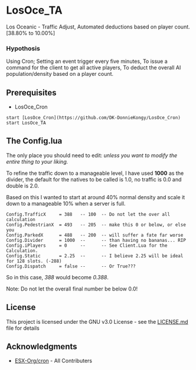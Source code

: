 # LosOce_TA
Los Oceanic - Traffic Adjust, Automated deductions based on player count. [38.80% to 10.00%]


### Hypothosis

Using Cron;
Setting an event trigger every five minutes, 
To issue a command for the client to get all active players,
To deduct the overall AI population/density based on a player count.


## Prerequisites

* LosOce_Cron

```
start [LosOce_Cron](https://github.com/DK-DonnieKongy/LosOce_Cron) 
start LosOce_TA
```

## The Config.lua

The only place you should need to edit: *unless you want to modify the entire thing to your liking.*

To refine the traffic down to a manageable level, I have used **1000** as the divider, the default for the natives to be called is 1.0, no traffic is 0.0 and double is 2.0.

Based on this I wanted to start at around 40% normal density and scale it down to a manageable 10% when a server is full.

```
Config.TrafficX     = 388   -- 100  -- Do not let the over all calculation 
Config.PedestrianX  = 493   -- 205  -- make this 0 or below, or else you 
Config.ParkedX      = 488   -- 200  -- will suffer a fate far worse 
Config.Divider      = 1000  --      -- than having no bananas... RIP
Config.iPlayers     = 0     --      -- See Client.Lua for the Calculation.
Config.Static       = 2.25  --      -- I believe 2.25 will be ideal for 128 slots. (-288)
Config.Dispatch     = false --      -- Or True???
```
So in this case, *388* would become *0.388*.

Note: Do not let the overall final number be below 0.0!


## License

This project is licensed under the GNU v3.0 License - see the [LICENSE.md](LICENSE) file for details


## Acknowledgments

* [ESX-Org/cron](https://github.com/ESX-Org/cron) - All Contributers
